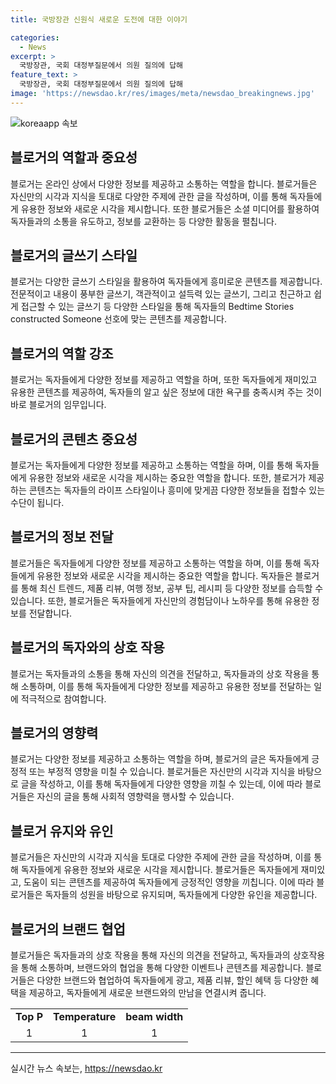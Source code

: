 ```yaml
---
title: 국방장관 신원식 새로운 도전에 대한 이야기

categories:
  - News
excerpt: >
  국방장관, 국회 대정부질문에서 의원 질의에 답해
feature_text: >
  국방장관, 국회 대정부질문에서 의원 질의에 답해
image: 'https://newsdao.kr/res/images/meta/newsdao_breakingnews.jpg'
---
```


<p><img src="https://newsdao.kr/res/images/meta/newsdao_breakingnews.jpg" alt="koreaapp 속보" /></p>

<h2 data-ke-size="size26">블로거의 역할과 중요성</h2>

<p data-ke-size="size16">블로거는 온라인 상에서 다양한 정보를 제공하고 소통하는 역할을 합니다. 블로거들은 자신만의 시각과 지식을 토대로 다양한 주제에 관한 글을 작성하며, 이를 통해 독자들에게 유용한 정보와 새로운 시각을 제시합니다. 또한 블로거들은 소셜 미디어를 활용하여 독자들과의 소통을 유도하고, 정보를 교환하는 등 다양한 활동을 펼칩니다.</p>

<h2 data-ke-size="size26">블로거의 글쓰기 스타일</h2>

<p data-ke-size="size16">블로거는 다양한 글쓰기 스타일을 활용하여 독자들에게 흥미로운 콘텐츠를 제공합니다. 전문적이고 내용이 풍부한 글쓰기, 객관적이고 설득력 있는 글쓰기, 그리고 친근하고 쉽게 접근할 수 있는 글쓰기 등 다양한 스타일을 통해 독자들의 Bedtime Stories constructed Someone 선호에 맞는 콘텐츠를 제공합니다.</p>

<h2 data-ke-size="size26">블로거의 역할 강조</h2>

<p data-ke-size="size16">블로거는 독자들에게 다양한 정보를 제공하고 역할을 하며, 또한 독자들에게 재미있고 유용한 콘텐츠를 제공하여, 독자들의 알고 싶은 정보에 대한 욕구를 충족시켜 주는 것이 바로 블로거의 임무입니다.</p>

<h2 data-ke-size="size26">블로거의 콘텐츠 중요성</h2>

<p data-ke-size="size16">블로거는 독자들에게 다양한 정보를 제공하고 소통하는 역할을 하며, 이를 통해 독자들에게 유용한 정보와 새로운 시각을 제시하는 중요한 역할을 합니다. 또한, 블로거가 제공하는 콘텐츠는 독자들의 라이프 스타일이나 흥미에 맞게끔 다양한 정보들을 접할수 있는 수단이 됩니다.</p>

<h2 data-ke-size="size26">블로거의 정보 전달</h2>

<p data-ke-size="size16">블로거들은 독자들에게 다양한 정보를 제공하고 소통하는 역할을 하며, 이를 통해 독자들에게 유용한 정보와 새로운 시각을 제시하는 중요한 역할을 합니다. 독자들은 블로거를 통해 최신 트렌드, 제품 리뷰, 여행 정보, 공부 팁, 레시피 등 다양한 정보를 습득할 수 있습니다. 또한, 블로거들은 독자들에게 자신만의 경험담이나 노하우를 통해 유용한 정보를 전달합니다.</p>

<h2 data-ke-size="size26">블로거의 독자와의 상호 작용</h2>

<p data-ke-size="size16">블로거는 독자들과의 소통을 통해 자신의 의견을 전달하고, 독자들과의 상호 작용을 통해 소통하며, 이를 통해 독자들에게 다양한 정보를 제공하고 유용한 정보를 전달하는 일에 적극적으로 참여합니다.</p>

<h2 data-ke-size="size26">블로거의 영향력</h2>

<p data-ke-size="size16">블로거는 다양한 정보를 제공하고 소통하는 역할을 하며, 블로거의 글은 독자들에게 긍정적 또는 부정적 영향을 미칠 수 있습니다. 블로거들은 자신만의 시각과 지식을 바탕으로 글을 작성하고, 이를 통해 독자들에게 다양한 영향을 끼칠 수 있는데, 이에 따라 블로거들은 자신의 글을 통해 사회적 영향력을 행사할 수 있습니다.</p>

<h2 data-ke-size="size26">블로거 유지와 유인</h2>

<p data-ke-size="size16">블로거들은 자신만의 시각과 지식을 토대로 다양한 주제에 관한 글을 작성하며, 이를 통해 독자들에게 유용한 정보와 새로운 시각을 제시합니다. 블로거들은 독자들에게 재미있고, 도움이 되는 콘텐츠를 제공하여 독자들에게 긍정적인 영향을 끼칩니다. 이에 따라 블로거들은 독자들의 성원을 바탕으로 유지되며, 독자들에게 다양한 유인을 제공합니다.</p>

<h2 data-ke-size="size26">블로거의 브랜드 협업</h2>

<p data-ke-size="size16">블로거들은 독자들과의 상호 작용을 통해 자신의 의견을 전달하고, 독자들과의 상호작용을 통해 소통하며, 브랜드와의 협업을 통해 다양한 이벤트나 콘텐츠를 제공합니다. 블로거들은 다양한 브랜드와 협업하여 독자들에게 광고, 제품 리뷰, 할인 혜택 등 다양한 혜택을 제공하고, 독자들에게 새로운 브랜드와의 만남을 연결시켜 줍니다.</p>

<table>
  <tbody>
    <tr>
      <td style="text-align: center; height: 17px;"><b>Top P</b></td>
      <td style="text-align: center; height: 17px;"><b>Temperature</b></td>
      <td style="text-align: center; height: 17px;"><b>beam width</b></td>
    </tr>
    <tr>
      <td style="text-align: center; height: 17px;">1</td>
      <td style="text-align: center; height: 17px;">1</td>
      <td style="text-align: center; height: 17px;">1</td>
    </tr>
  </tbody>
</table>

<p><hr></p>
실시간 뉴스 속보는, <a href="https://newsdao.kr" rel="dofollow">https://newsdao.kr</a>


